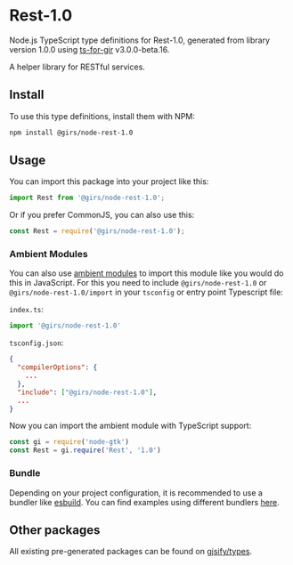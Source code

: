 
# Rest-1.0

Node.js TypeScript type definitions for Rest-1.0, generated from library version 1.0.0 using [ts-for-gir](https://github.com/gjsify/ts-for-gir) v3.0.0-beta.16.

A helper library for RESTful services.

## Install

To use this type definitions, install them with NPM:
```bash
npm install @girs/node-rest-1.0
```

## Usage

You can import this package into your project like this:
```ts
import Rest from '@girs/node-rest-1.0';
```

Or if you prefer CommonJS, you can also use this:
```ts
const Rest = require('@girs/node-rest-1.0');
```

### Ambient Modules

You can also use [ambient modules](https://github.com/gjsify/ts-for-gir/tree/main/packages/cli#ambient-modules) to import this module like you would do this in JavaScript.
For this you need to include `@girs/node-rest-1.0` or `@girs/node-rest-1.0/import` in your `tsconfig` or entry point Typescript file:

`index.ts`:
```ts
import '@girs/node-rest-1.0'
```

`tsconfig.json`:
```json
{
  "compilerOptions": {
    ...
  },
  "include": ["@girs/node-rest-1.0"],
  ...
}
```

Now you can import the ambient module with TypeScript support: 

```ts
const gi = require('node-gtk')
const Rest = gi.require('Rest', '1.0')
```



### Bundle

Depending on your project configuration, it is recommended to use a bundler like [esbuild](https://esbuild.github.io/). You can find examples using different bundlers [here](https://github.com/gjsify/ts-for-gir/tree/main/examples).

## Other packages

All existing pre-generated packages can be found on [gjsify/types](https://github.com/gjsify/types).

